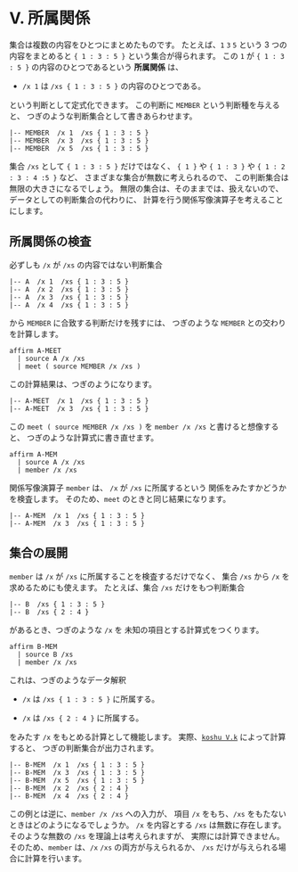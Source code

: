 # V. 所属関係


集合は複数の内容をひとつにまとめたものです。
たとえば、`1` `3` `5` という 3 つの内容をまとめると
`{ 1 : 3 : 5 }` という集合が得られます。
この `1` が `{ 1 : 3 : 5 }` の内容のひとつであるという
**所属関係** は、

 - `/x 1` は `/xs { 1 : 3 : 5 }` の内容のひとつである。

という判断として定式化できます。
この判断に `MEMBER` という判断種を与えると、
つぎのような判断集合として書きあらわせます。

``` text
|-- MEMBER  /x 1  /xs { 1 : 3 : 5 }
|-- MEMBER  /x 3  /xs { 1 : 3 : 5 }
|-- MEMBER  /x 5  /xs { 1 : 3 : 5 }
```

集合 `/xs` として `{ 1 : 3 : 5 }` だけではなく、
`{ 1 }` や `{ 1 : 3 }` や `{ 1 : 2 : 3 : 4 :5 }` など、
さまざまな集合が無数に考えられるので、
この判断集合は無限の大きさになるでしょう。
無限の集合は、そのままでは、扱えないので、
データとしての判断集合の代わりに、
計算を行う関係写像演算子を考えることにします。


## 所属関係の検査

必ずしも `/x` が `/xs` の内容ではない判断集合

``` text
|-- A  /x 1  /xs { 1 : 3 : 5 }
|-- A  /x 2  /xs { 1 : 3 : 5 }
|-- A  /x 3  /xs { 1 : 3 : 5 }
|-- A  /x 4  /xs { 1 : 3 : 5 }
```

から `MEMBER` に合致する判断だけを残すには、
つぎのような `MEMBER` との交わりを計算します。

``` text
affirm A-MEET
  | source A /x /xs
  | meet ( source MEMBER /x /xs )
```

この計算結果は、つぎのようになります。

``` text
|-- A-MEET  /x 1  /xs { 1 : 3 : 5 }
|-- A-MEET  /x 3  /xs { 1 : 3 : 5 }
```

この `meet ( source MEMBER /x /xs )` を
`member /x /xs` と書けると想像すると、
つぎのような計算式に書き直せます。

``` text
affirm A-MEM
  | source A /x /xs
  | member /x /xs
```

関係写像演算子 `member` は、
`/x` が `/xs` に所属するという
関係をみたすかどうかを検査します。
そのため、`meet` のときと同じ結果になります。

``` text
|-- A-MEM  /x 1  /xs { 1 : 3 : 5 }
|-- A-MEM  /x 3  /xs { 1 : 3 : 5 }
```


## 集合の展開

`member` は `/x` が `/xs` に所属することを検査するだけでなく、
集合 `/xs` から `/x` を求めるためにも使えます。
たとえば、集合 `/xs` だけをもつ判断集合

``` text
|-- B  /xs { 1 : 3 : 5 }
|-- B  /xs { 2 : 4 }
```

があるとき、つぎのような `/x` を
未知の項目とする計算式をつくります。

``` text
affirm B-MEM
  | source B /xs
  | member /x /xs
```

これは、つぎのようなデータ解釈

 - `/x` は `/xs { 1 : 3 : 5 }` に所属する。

 - `/x` は `/xs { 2 : 4 }` に所属する。

をみたす `/x` をもとめる計算として機能します。
実際、[`koshu V.k`][V.k] によって計算すると、
つぎの判断集合が出力されます。

``` text
|-- B-MEM  /x 1  /xs { 1 : 3 : 5 }
|-- B-MEM  /x 3  /xs { 1 : 3 : 5 }
|-- B-MEM  /x 5  /xs { 1 : 3 : 5 }
|-- B-MEM  /x 2  /xs { 2 : 4 }
|-- B-MEM  /x 4  /xs { 2 : 4 }
```

この例とは逆に、`member /x /xs` への入力が、
項目 `/x` をもち、`/xs` をもたないときはどのようになるでしょうか。
`/x` を内容とする `/xs` は無数に存在します。
そのような無数の `/xs` を理論上は考えられますが、
実際には計算できません。
そのため、`member` は、`/x` `/xs` の両方が与えられるか、
`/xs` だけが与えられる場合に計算を行います。


[V.k]:   https://github.com/seinokatsuhiro/abc-of-koshucode/blob/master/draft/section/V/V.k

<!-- ------------------------------------------------------------------
|-- TERM  /ja0 'し  /ja '所属関係        /en "membership"
------------------------------------------------------------------- -->

